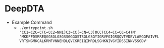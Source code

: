 # DeepDTA

- Example Command
    - `./entrypoint.sh 'CC1=C2C=C(C=CC2=NN1)C3=CC(=CN=C3)OCC(CC4=CC=CC=C4)N' 'MKKFFDSRREQGGSGLGSGSSGGGGSTSGLGSGYIGRVFGIGRQQVTVDEVLAEGGFAIVFLVRTSNGMKCALKRMFVNNEHDLQVCKREIQIMRDLSGHKNIVGYIDSSINNVSSGDV'`
